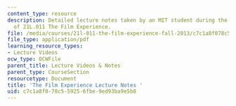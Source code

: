 ```yaml
---
content_type: resource
description: Detailed lecture notes taken by an MIT student during the 2006 version
  of 21L.011 The Film Experience.
file: /media/courses/21l-011-the-film-experience-fall-2013/c7c1a8f078c559256fbe9ed93ba9e5b8_MIT21L_011F13_2006_Notes.pdf
file_type: application/pdf
learning_resource_types:
- Lecture Videos
ocw_type: OCWFile
parent_title: Lecture Videos & Notes
parent_type: CourseSection
resourcetype: Document
title: 'The Film Experience Lecture Notes '
uid: c7c1a8f0-78c5-5925-6fbe-9ed93ba9e5b8
---
```

